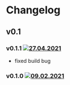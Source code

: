 # Changelog
## v0.1
### v0.1.1 [![27.04.2021](https://img.shields.io/date/1619538946)](https://github.com/d8corp/innet-portal/tree/v0.1.1)
- fixed build bug
### v0.1.0 [![09.02.2021](https://img.shields.io/date/1612896624)](https://github.com/d8corp/innet-portal/tree/v0.1.0)

